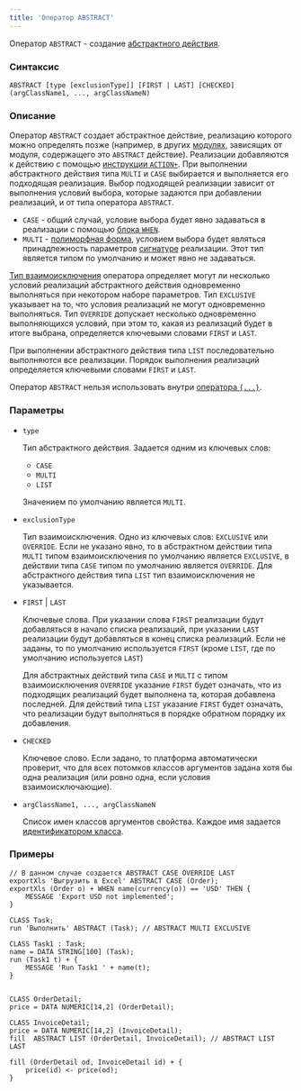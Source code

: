 ```yaml
---
title: 'Оператор ABSTRACT'
---
```


Оператор `ABSTRACT` - создание [абстрактного действия](Action_extension.md). 

### Синтаксис

```
ABSTRACT [type [exclusionType]] [FIRST | LAST] [CHECKED] (argClassName1, ..., argClassNameN) 
```

### Описание

Оператор `ABSTRACT` создает абстрактное действие, реализацию которого можно определять позже (например, в других [модулях](Modules.md), зависящих от модуля, содержащего это `ABSTRACT` действие). Реализации добавляются к действию с помощью [инструкции `ACTION+`](ACTION+_statement.md). При выполнении абстрактного действия типа `MULTI` и `CASE` выбирается и выполняется его подходящая реализация. Выбор подходящей реализации зависит от выполнения условий выбора, которые задаются при добавлении реализаций, и от типа оператора `ABSTRACT`.

- `CASE` - общий случай, условие выбора будет явно задаваться в реализации с помощью [блока `WHEN`](ACTION+_statement.md).
- `MULTI` - [полиморфная форма](Branching_CASE_IF_MULTI.md#poly),  условием выбора будет являться принадлежность параметров [сигнатуре](ISCLASS_operator) реализации. Этот тип является типом по умолчанию и может явно не задаваться.

[Тип взаимоисключения](Branching_CASE_IF_MULTI.md#exclusive) оператора определяет могут ли несколько условий реализаций абстрактного действия одновременно выполняться при некотором наборе параметров. Тип `EXCLUSIVE` указывает на то, что условия реализаций не могут одновременно выполняться. Тип `OVERRIDE` допускает несколько одновременно выполняющихся условий, при этом то, какая из реализаций будет в итоге выбрана, определяется ключевыми словами `FIRST` и `LAST`.

При выполнении абстрактного действия типа `LIST` последовательно выполняются все реализации. Порядок выполнения реализаций определяется ключевыми словами `FIRST` и `LAST`.

Оператор `ABSTRACT` нельзя использовать внутри [оператора `{...}`](Braces_operator.md).

### Параметры

- `type`

    Тип абстрактного действия. Задается одним из ключевых слов:

    - `CASE`
    - `MULTI`
    - `LIST`

  Значением по умолчанию является `MULTI`.

- `exclusionType`

    Тип взаимоисключения. Одно из ключевых слов: `EXCLUSIVE` или `OVERRIDE`. Если не указано явно, то в абстрактном действии типа `MULTI` типом взаимоисключения по умолчанию является `EXCLUSIVE`, в действии типа `CASE` типом по умолчанию является `OVERRIDE`. Для абстрактного действия типа `LIST` тип взаимоисключения не указывается.

- `FIRST` | `LAST`

    Ключевые слова. При указании слова `FIRST` реализации будут добавляться в начало списка реализаций, при указании `LAST` реализации будут добавляться в конец списка реализаций. Если не заданы, то по умолчанию используется `FIRST` (кроме `LIST`, где по умолчанию используется `LAST`)

    Для абстрактных действий типа `CASE` и `MULTI` c типом взаимоисключения `OVERRIDE` указание `FIRST` будет означать, что из подходящих реализаций будет выполнена та, которая добавлена последней. Для действий типа `LIST` указание `FIRST` будет означать, что реализации будут выполняться в порядке обратном порядку их добавления. 

- `CHECKED`

    Ключевое слово. Если задано, то платформа автоматически проверит, что для всех потомков классов аргументов задана хотя бы одна реализация (или ровно одна, если условия взаимоисключающие).

- `argClassName1, ..., argClassNameN`

    Список имен классов аргументов свойства. Каждое имя задается [идентификатором класса](IDs.md#classid).

### Примеры

```lsf
// В данном случае создается ABSTRACT CASE OVERRIDE LAST
exportXls 'Выгрузить в Excel' ABSTRACT CASE (Order);         
exportXls (Order o) + WHEN name(currency(o)) == 'USD' THEN {
    MESSAGE 'Export USD not implemented';
}

CLASS Task;
run 'Выполнить' ABSTRACT (Task); // ABSTRACT MULTI EXCLUSIVE

CLASS Task1 : Task;
name = DATA STRING[100] (Task);
run (Task1 t) + {
    MESSAGE 'Run Task1 ' + name(t);
}


CLASS OrderDetail;
price = DATA NUMERIC[14,2] (OrderDetail);

CLASS InvoiceDetail;
price = DATA NUMERIC[14,2] (InvoiceDetail);
fill  ABSTRACT LIST (OrderDetail, InvoiceDetail); // ABSTRACT LIST LAST

fill (OrderDetail od, InvoiceDetail id) + {
    price(id) <- price(od);
}
```

